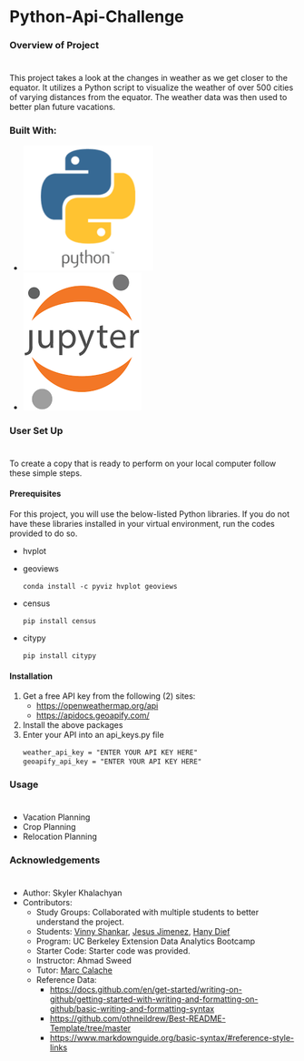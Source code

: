 # Python-Api-Challenge

### Overview of Project
#
This project takes a look at the changes in weather as we get closer to the equator. It utilizes a Python script to visualize the weather of over 500 cities of varying distances from the equator. The weather data was then used to better plan future vacations.   

### Built With:
* [![Python Logo](Images/python_logo.png "python logo")](https://www.python.org/)
* [![Jupyter Logo](Images/Jupyter_logo.png "Jupyter logo")](https://jupyter.org/)

### User Set Up
#
To create a copy that is ready to perform on your local computer follow these simple steps.

#### Prerequisites
For this project, you will use the below-listed Python libraries. If you do not have these libraries installed in your virtual environment, run the codes provided to do so. 
* hvplot
* geoviews

  ```
  conda install -c pyviz hvplot geoviews
  ```

* census
  ```
  pip install census
  ```

* citypy

  ```
  pip install citypy
  ```

  
#### Installation
1. Get a free API key from the following (2) sites:
    -   https://openweathermap.org/api
    -   https://apidocs.geoapify.com/
2. Install the above packages
3. Enter your API into an api_keys.py file
   ```
   weather_api_key = "ENTER YOUR API KEY HERE"
   geoapify_api_key = "ENTER YOUR API KEY HERE"

### Usage
# 
* Vacation Planning      
* Crop Planning
* Relocation Planning

### Acknowledgements
#
* Author: Skyler Khalachyan
* Contributors:
     - Study Groups: Collaborated with multiple students to better understand the project.
     - Students: [Vinny Shankar](https://github.com/vinnyshankar), [Jesus Jimenez](https://github.com/JesusJimenez3318), [Hany Dief](https://github.com/hanydief)
     - Program: UC Berkeley Extension Data Analytics Bootcamp 
     - Starter Code: Starter code was provided. 
     - Instructor: Ahmad Sweed 
     - Tutor: [Marc Calache](https://github.com/CalacheMarc) 
     - Reference Data:
       - 	https://docs.github.com/en/get-started/writing-on-github/getting-started-with-writing-and-formatting-on-github/basic-writing-and-formatting-syntax
       - 	https://github.com/othneildrew/Best-README-Template/tree/master
       - 	https://www.markdownguide.org/basic-syntax/#reference-style-links
         








